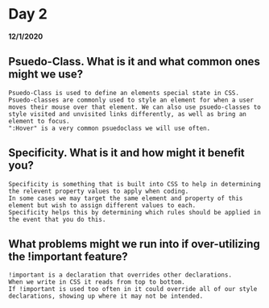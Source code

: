 # Day 2
__12/1/2020__

## Psuedo-Class. What is it and what common ones might we use?
    Psuedo-Class is used to define an elements special state in CSS.
    Psuedo-classes are commonly used to style an element for when a user moves their mouse over that element. We can also use psuedo-classes to style visited and unvisited links differently, as well as bring an element to focus.
    ":Hover" is a very common psuedoclass we will use often.
## Specificity. What is it and how might it benefit you?
    Specificity is something that is built into CSS to help in determining the relevent property values to apply when coding. 
    In some cases we may target the same element and property of this element but wish to assign different values to each. 
    Specificity helps this by determining which rules should be applied in the event that you do this.
## What problems might we run into if over-utilizing the !important feature?
    !important is a declaration that overrides other declarations.
    When we write in CSS it reads from top to bottom.
    If !important is used too often in it could override all of our style declarations, showing up where it may not be intended.